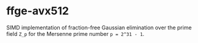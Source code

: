 # ffge-avx512

SIMD implementation of fraction-free Gaussian elimination over
the prime field `Z_p` for the Mersenne prime number `p = 2^31 - 1`.

